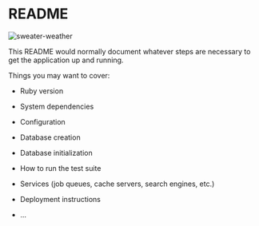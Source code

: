 # README
![sweater-weather](https://user-images.githubusercontent.com/81930253/141661300-c170b69c-fe03-452d-91a5-17c7c9008016.jpg)

This README would normally document whatever steps are necessary to get the
application up and running.

Things you may want to cover:

* Ruby version

* System dependencies

* Configuration

* Database creation

* Database initialization

* How to run the test suite

* Services (job queues, cache servers, search engines, etc.)

* Deployment instructions

* ...
